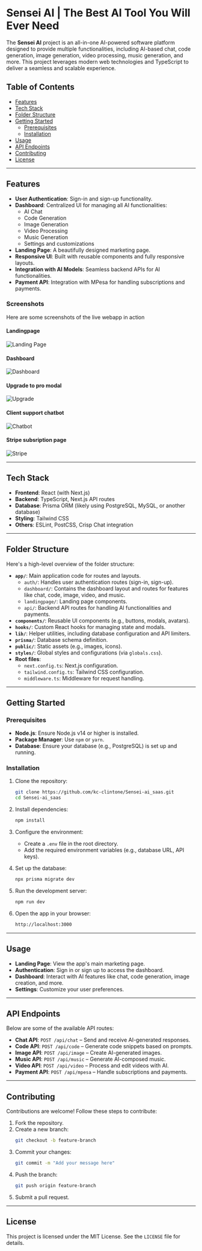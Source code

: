 # Sensei AI | The Best AI Tool You Will Ever Need

The **Sensei AI** project is an all-in-one AI-powered software platform designed to provide multiple functionalities, including AI-based chat, code generation, image generation, video processing, music generation, and more. This project leverages modern web technologies and TypeScript to deliver a seamless and scalable experience.



## Table of Contents
- [Features](#features)
- [Tech Stack](#tech-stack)
- [Folder Structure](#folder-structure)
- [Getting Started](#getting-started)
  - [Prerequisites](#prerequisites)
  - [Installation](#installation)
- [Usage](#usage)
- [API Endpoints](#api-endpoints)
- [Contributing](#contributing)
- [License](#license)

---

## Features
- **User Authentication**: Sign-in and sign-up functionality.
- **Dashboard**: Centralized UI for managing all AI functionalities:
  - AI Chat
  - Code Generation
  - Image Generation
  - Video Processing
  - Music Generation
  - Settings and customizations
- **Landing Page**: A beautifully designed marketing page.
- **Responsive UI**: Built with reusable components and fully responsive layouts.
- **Integration with AI Models**: Seamless backend APIs for AI functionalities.
- **Payment API**: Integration with MPesa for handling subscriptions and payments.


### Screenshots

Here are some screenshots of the live webapp in action
#### Landingpage
![Landing Page](./sensei/assets/Screenshot_20250126-195942.jpg)

#### Dashboard
![Dashboard](./sensei/assets/Screenshot_20250127-125247.jpg)

#### Upgrade to pro modal
![Upgrade](./sensei/assets/Screenshot_20250127-125326.jpg)

#### Client support chatbot
![Chatbot](./sensei/assets/Screenshot_20250127-125357.jpg)

#### Stripe subsription page
![Stripe](./sensei/assets/Screenshot_20250127-125432.jpg)

---

## Tech Stack
- **Frontend**: React (with Next.js)
- **Backend**: TypeScript, Next.js API routes
- **Database**: Prisma ORM (likely using PostgreSQL, MySQL, or another database)
- **Styling**: Tailwind CSS
- **Others**: ESLint, PostCSS, Crisp Chat integration

---

## Folder Structure
Here's a high-level overview of the folder structure:

- **`app/`**: Main application code for routes and layouts.
  - `auth/`: Handles user authentication routes (sign-in, sign-up).
  - `dashboard/`: Contains the dashboard layout and routes for features like chat, code, image, video, and music.
  - `landingpage/`: Landing page components.
  - `api/`: Backend API routes for handling AI functionalities and payments.
- **`components/`**: Reusable UI components (e.g., buttons, modals, avatars).
- **`hooks/`**: Custom React hooks for managing state and modals.
- **`lib/`**: Helper utilities, including database configuration and API limiters.
- **`prisma/`**: Database schema definition.
- **`public/`**: Static assets (e.g., images, icons).
- **`styles/`**: Global styles and configurations (via `globals.css`).
- **Root files**:
  - `next.config.ts`: Next.js configuration.
  - `tailwind.config.ts`: Tailwind CSS configuration.
  - `middleware.ts`: Middleware for request handling.

---

## Getting Started

### Prerequisites
- **Node.js**: Ensure Node.js v14 or higher is installed.
- **Package Manager**: Use `npm` or `yarn`.
- **Database**: Ensure your database (e.g., PostgreSQL) is set up and running.

### Installation
1. Clone the repository:
   ```bash
   git clone https://github.com/kc-clintone/Sensei-ai_saas.git
   cd Sensei-ai_saas
   ```

2. Install dependencies:
   ```bash
   npm install
   ```

3. Configure the environment:
   - Create a `.env` file in the root directory.
   - Add the required environment variables (e.g., database URL, API keys).

4. Set up the database:
   ```bash
   npx prisma migrate dev
   ```

5. Run the development server:
   ```bash
   npm run dev
   ```

6. Open the app in your browser:
   ```bash
   http://localhost:3000
   ```

---

## Usage
- **Landing Page**: View the app's main marketing page.
- **Authentication**: Sign in or sign up to access the dashboard.
- **Dashboard**: Interact with AI features like chat, code generation, image creation, and more.
- **Settings**: Customize your user preferences.

---

## API Endpoints
Below are some of the available API routes:

- **Chat API**: `POST /api/chat` – Send and receive AI-generated responses.
- **Code API**: `POST /api/code` – Generate code snippets based on prompts.
- **Image API**: `POST /api/image` – Create AI-generated images.
- **Music API**: `POST /api/music` – Generate AI-composed music.
- **Video API**: `POST /api/video` – Process and edit videos with AI.
- **Payment API**: `POST /api/mpesa` – Handle subscriptions and payments.

---

## Contributing
Contributions are welcome! Follow these steps to contribute:
1. Fork the repository.
2. Create a new branch:
   ```bash
   git checkout -b feature-branch
   ```
3. Commit your changes:
   ```bash
   git commit -m "Add your message here"
   ```
4. Push the branch:
   ```bash
   git push origin feature-branch
   ```
5. Submit a pull request.

---

## License
This project is licensed under the MIT License. See the `LICENSE` file for details.
